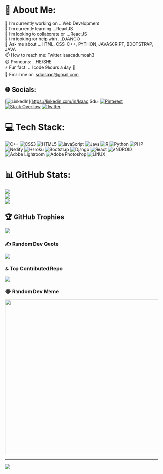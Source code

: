 # 💫 About Me:
🔭 I’m currently working on ...Web Development<br>🌱 I’m currently learning ...ReactJS<br>👯 I’m looking to collaborate on ...ReactJS<br>🤔 I’m looking for help with ...DJANGO<br>💬 Ask me about ...HTML, CSS, C++, PYTHON, JAVASCRIPT, BOOTSTRAP, JAVA<br>📫 How to reach me: Twitter:isaacadumoah3<br>😄 Pronouns: ...HE/SHE<br>⚡ Fun fact: ...I code 9hours a day 👀 <br>📩 Email me on: sduisaac@gmail.com


## 🌐 Socials:
[![LinkedIn](https://img.shields.io/badge/LinkedIn-%230077B5.svg?logo=linkedin&logoColor=white)](https://linkedin.com/in/Isaac Sdu) [![Pinterest](https://img.shields.io/badge/Pinterest-%23E60023.svg?logo=Pinterest&logoColor=white)](https://pinterest.com/sduisaacisaac) [![Stack Overflow](https://img.shields.io/badge/-Stackoverflow-FE7A16?logo=stack-overflow&logoColor=white)](https://stackoverflow.com/users/22072168) [![Twitter](https://img.shields.io/badge/Twitter-%231DA1F2.svg?logo=Twitter&logoColor=white)](https://twitter.com/@isaacadumoah3) 

# 💻 Tech Stack:
![C++](https://img.shields.io/badge/c++-%2300599C.svg?style=flat&logo=c%2B%2B&logoColor=white) ![CSS3](https://img.shields.io/badge/css3-%231572B6.svg?style=flat&logo=css3&logoColor=white) ![HTML5](https://img.shields.io/badge/html5-%23E34F26.svg?style=flat&logo=html5&logoColor=white) ![JavaScript](https://img.shields.io/badge/javascript-%23323330.svg?style=flat&logo=javascript&logoColor=%23F7DF1E) ![Java](https://img.shields.io/badge/java-%23ED8B00.svg?style=flat&logo=java&logoColor=white) ![R](https://img.shields.io/badge/r-%23276DC3.svg?style=flat&logo=r&logoColor=white) ![Python](https://img.shields.io/badge/python-3670A0?style=flat&logo=python&logoColor=ffdd54) ![PHP](https://img.shields.io/badge/php-%23777BB4.svg?style=flat&logo=php&logoColor=white) ![Netlify](https://img.shields.io/badge/netlify-%23000000.svg?style=flat&logo=netlify&logoColor=#00C7B7) ![Heroku](https://img.shields.io/badge/heroku-%23430098.svg?style=flat&logo=heroku&logoColor=white) ![Bootstrap](https://img.shields.io/badge/bootstrap-%23563D7C.svg?style=flat&logo=bootstrap&logoColor=white) ![Django](https://img.shields.io/badge/django-%23092E20.svg?style=flat&logo=django&logoColor=white) ![React](https://img.shields.io/badge/react-%2320232a.svg?style=flat&logo=react&logoColor=%2361DAFB) ![ANDROID](https://img.shields.io/badge/android-%2320232a.svg?style=flat&logo=android&logoColor=%a4c639) ![Adobe Lightroom](https://img.shields.io/badge/Adobe%20Lightroom-31A8FF.svg?style=flat&logo=Adobe%20Lightroom&logoColor=white) ![Adobe Photoshop](https://img.shields.io/badge/adobephotoshop-%2331A8FF.svg?style=flat&logo=adobephotoshop&logoColor=white) ![LINUX](https://img.shields.io/badge/Linux-FCC624?style=flat&logo=linux&logoColor=black)
# 📊 GitHub Stats:
![](https://github-readme-stats.vercel.app/api?username=cy-rus404&theme=dark&hide_border=true&include_all_commits=true&count_private=true)<br/>
![](https://github-readme-streak-stats.herokuapp.com/?user=cy-rus404&theme=dark&hide_border=true)<br/>
![](https://github-readme-stats.vercel.app/api/top-langs/?username=cy-rus404&theme=dark&hide_border=true&include_all_commits=true&count_private=true&layout=compact)

## 🏆 GitHub Trophies
![](https://github-profile-trophy.vercel.app/?username=cy-rus404&theme=radical&no-frame=false&no-bg=true&margin-w=4)

### ✍️ Random Dev Quote
![](https://quotes-github-readme.vercel.app/api?type=horizontal&theme=radical)

### 🔝 Top Contributed Repo
![](https://github-contributor-stats.vercel.app/api?username=cy-rus404&limit=5&theme=dracula&combine_all_yearly_contributions=true)

### 😂 Random Dev Meme
<img src="https://rm.up.railway.app/" width="512px"/>

---
[![](https://visitcount.itsvg.in/api?id=cy-rus404&icon=0&color=0)](https://visitcount.itsvg.in)

<!-- Proudly created with GPRM ( https://gprm.itsvg.in ) -->
